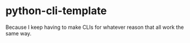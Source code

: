 # python-cli-template
Because I keep having to make CLIs for whatever reason that all work the same way.
